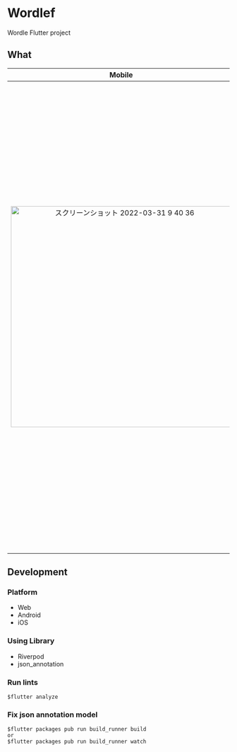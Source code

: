 # Wordlef

Wordle Flutter project

## What

| Mobile | Web |
|:-------:|:----:|
| <img width="500" alt="スクリーンショット 2022-03-31 9 40 36" src="https://user-images.githubusercontent.com/5677723/160953582-fce199c8-fe1a-4380-b771-ca6900afa69c.png"> | <img width="1061" alt="スクリーンショット 2022-03-31 9 41 00" src="https://user-images.githubusercontent.com/5677723/160953578-90769100-9779-45b5-8013-52da1f37c883.png"> |

## Development

### Platform

* Web
* Android
* iOS

### Using Library

* Riverpod
* json_annotation

### Run lints

```
$flutter analyze
```

### Fix json annotation model

```
$flutter packages pub run build_runner build
or
$flutter packages pub run build_runner watch
```